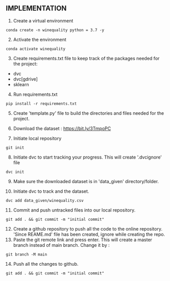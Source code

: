 ## IMPLEMENTATION

1. Create a virtual environment
```
conda create -n winequality python = 3.7 -y
```
2. Activate the environment
```
conda activate winequality
```
3. Create requirements.txt file to keep track of the packages needed for the project:
- dvc
- dvc[gdrive]
- sklearn
4. Run requirements.txt
```
pip install -r requirements.txt
```
5. Create 'template.py' file to build the directories and files needed for the project.

6. Download the dataset : https://bit.ly/3TmpoPC
7. Initiate local repository
```
git init
```
8. Initiate dvc to start tracking your progress. This will create '.dvcignore' file
```
dvc init
```
9. Make sure the downloaded dataset is in 'data_given' directory/folder.

10. Initiate dvc to track and the dataset.
```
dvc add data_given/winequality.csv
```
11. Commit and push untracked files into our local repository.
```
git add . && git commit -m "initial commit"
```
12. Create a github repository to push all the code to the online repository. 'Since REAME.md' file has been created, ignore while creating the repo.
13. Paste the git remote link and press enter. This will create a master branch instead of main branch. Change it by :
```
git branch -M main
```
14. Push all the changes to github.
```
git add . && git commit -m "initial commit"
```
